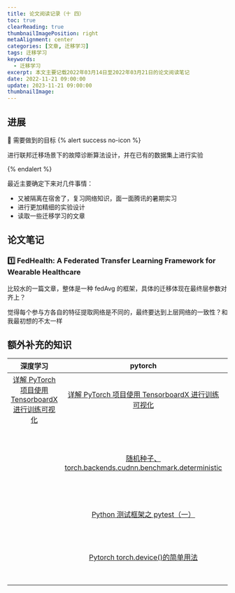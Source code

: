 ```yaml
---
title: 论文阅读记录（十 四）
toc: true
clearReading: true
thumbnailImagePosition: right
metaAlignment: center
categories: [文章, 迁移学习]
tags: 迁移学习
keywords:
  - 迁移学习
excerpt: 本文主要记载2022年03月14日至2022年03月21日的论文阅读笔记
date: 2022-11-21 09:00:00
update: 2023-11-21 09:00:00
thumbnailImage:
---
```


<!-- toc -->

## 进展

:dart: 需要做到的目标
{% alert success no-icon %}

进行联邦迁移场景下的故障诊断算法设计，并在已有的数据集上进行实验

{% endalert %}

最近主要确定下来对几件事情：

- 又被隔离在宿舍了，复习网络知识，面一面腾讯的暑期实习
- 进行更加精细的实验设计
- 读取一些迁移学习的文章

## 论文笔记

### :one: FedHealth: A Federated Transfer Learning Framework for Wearable Healthcare

比较水的一篇文章，整体是一种 fedAvg 的框架，具体的迁移体现在最终层参数对齐上？

觉得每个参与方各自的特征提取网络是不同的，最终要达到上层网络的一致性？和我最初想的不太一样

## 额外补充的知识

|                                                    深度学习                                                     |                                                     pytorch                                                     |                                                    环境配置                                                    |
| :-------------------------------------------------------------------------------------------------------------: | :-------------------------------------------------------------------------------------------------------------: | :------------------------------------------------------------------------------------------------------------: |
| [详解 PyTorch 项目使用 TensorboardX 进行训练可视化](https://blog.csdn.net/bigbennyguo/article/details/87956434) | [详解 PyTorch 项目使用 TensorboardX 进行训练可视化](https://blog.csdn.net/bigbennyguo/article/details/87956434) |      [查看当前操作系统是 ubuntu 还是 centos](https://blog.csdn.net/w405722907/article/details/103763014)       |
|                                                                                                                 |    [随机种子、torch.backends.cudnn.benchmark\.deterministic](https://www.icode9.com/content-4-1191594.html)     | [使用 conda 安装 package 时指定安装路径和 channel](https://blog.csdn.net/qq_36380420/article/details/80615594) |
|                                                                                                                 |                 [Python 测试框架之 pytest（一）](https://www.cnblogs.com/wxcx/p/13709570.html)                  |                      [Anaconda channel 配置笔记](https://zhuanlan.zhihu.com/p/349081344)                       |
|                                                                                                                 |         [Pytorch torch.device()的简单用法](https://blog.csdn.net/qq_40714949/article/details/112299701)         |         [conda 导出环境/导入环境/导出 base 环境](https://www.cnblogs.com/xiaoniu-666/p/13675797.html)          |
